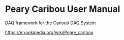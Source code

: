 # Peary Caribou User Manual

DAQ framework for the Carioub DAQ System

<https://en.wikipedia.org/wiki/Peary_caribou>
